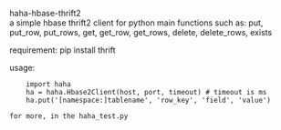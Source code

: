 haha-hbase-thrift2      
    a simple hbase thrift2 client for python
        main functions such as: put, put_row, put_rows, get, get_row, get_rows, delete, delete_rows, exists 
        
   requirement:
        pip install thrift
        
   usage:
   
        import haha
        ha = haha.Hbase2Client(host, port, timeout) # timeout is ms
        ha.put('[namespace:]tablename', 'row_key', 'field', 'value')
        
    for more, in the haha_test.py
